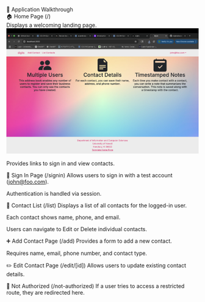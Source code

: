 🧭 Application Walkthrough<br>
🏠 Home Page (/)<br>
Displays a welcoming landing page.
<img src="doc/first.png" alt="Landing Page" width="800">

Provides links to sign in and view contacts.

👤 Sign In Page (/signin)
Allows users to sign in with a test account (john@foo.com).

Authentication is handled via session.

📇 Contact List (/list)
Displays a list of all contacts for the logged-in user.

Each contact shows name, phone, and email.

Users can navigate to Edit or Delete individual contacts.

➕ Add Contact Page (/add)
Provides a form to add a new contact.

Requires name, email, phone number, and contact type.

✏️ Edit Contact Page (/edit/[id])
Allows users to update existing contact details.

🛑 Not Authorized (/not-authorized)
If a user tries to access a restricted route, they are redirected here.
